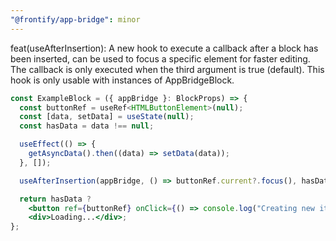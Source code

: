 ```yaml
---
"@frontify/app-bridge": minor
---
```


feat(useAfterInsertion): A new hook to execute a callback after a block has been inserted, can be used to focus a specific element for faster editing. The callback is only executed when the third argument is true (default). This hook is only usable with instances of AppBridgeBlock.

```jsx
const ExampleBlock = ({ appBridge }: BlockProps) => {
  const buttonRef = useRef<HTMLButtonElement>(null);
  const [data, setData] = useState(null);
  const hasData = data !== null;

  useEffect(() => {
    getAsyncData().then((data) => setData(data));
  }, []);

  useAfterInsertion(appBridge, () => buttonRef.current?.focus(), hasData);

  return hasData ?
    <button ref={buttonRef} onClick={() => console.log("Creating new item...")}>Create New Item</button> :
    <div>Loading...</div>;
};
```
